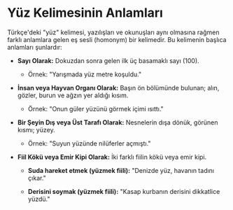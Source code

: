 # Yüz Kelimesinin Anlamları

Türkçe'deki "yüz" kelimesi, yazılışları ve okunuşları aynı olmasına rağmen farklı anlamlara gelen eş sesli (homonym) bir kelimedir. Bu kelimenin başlıca anlamları şunlardır:

-   **Sayı Olarak:** Dokuzdan sonra gelen ilk üç basamaklı sayı (100).

    -   Örnek: "Yarışmada yüz metre koşuldu."

-   **İnsan veya Hayvan Organı Olarak:** Başın ön bölümünde bulunan; alın, gözler, burun ve ağzın yer aldığı kısım.

    -   Örnek: "Onun güler yüzünü görmek içimi ısıttı."

-   **Bir Şeyin Dış veya Üst Tarafı Olarak:** Nesnelerin dışa dönük, görünen kısmı; yüzey.

    -   Örnek: "Suyun yüzünde nilüferler açmıştı."

-   **Fiil Kökü veya Emir Kipi Olarak:** İki farklı fiilin kökü veya emir kipi.

    -   **Suda hareket etmek (yüzmek fiili):** "Denizde yüz, havanın tadını çıkar."

    -   **Derisini soymak (yüzmek fiili):** "Kasap kurbanın derisini dikkatlice yüzdü."